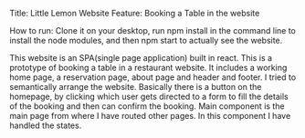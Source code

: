 Title: Little Lemon Website
Feature: Booking a Table in the website

How to run: Clone it on your desktop, run npm install in the command line to install the node modules, and then npm start to actually see the website.

This website is an SPA(single page application) built in react.
This is a prototype of booking a table in a restaurant website. It includes a working home page, a reservation page, about page and header and footer.
I tried to semantically arrange the website.
Basically there is a button on the homepage, by clicking which user gets directed to a form to fill the details of the booking and then can confirm the booking.
Main component is the main page from where I have routed other pages. In this component I have handled the states.